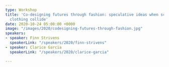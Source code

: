 ```yaml
---
type: Workshop
title: 'Co-designing futures through fashion: speculative ideas when science and second-hand
  clothing collide'
date: 2020-10-24 05:00:00 +0000
image: "/images/2020/codesigning-futures-through-fashion.jpg"
speakers:
- speaker: Finn Strivens
  speakerLink: "/speakers/2020/finn-strivens"
- speaker: Clarice Garcia
  speakerLink: "/speakers/2020/clarice-garcia"

---
```

